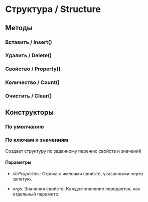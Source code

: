 
# Структура / Structure

## Методы
    
### Вставить / Insert()
    
### Удалить / Delete()
    
### Свойство / Property()
    
### Количество / Count()
    
### Очистить / Clear()
    
## Конструкторы

  
### По умолчанию
### По ключам и значениям
    
    
Создает структуру по заданному перечню свойств и значений


  
  
#### Параметры

* *strProperties*: Строка с именами свойств, указанными через запятую.

* *args*: Значения свойств. Каждое значение передается, как отдельный параметр.
